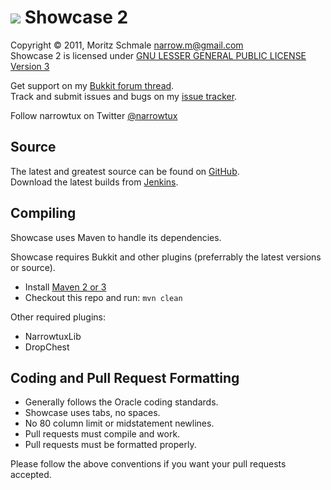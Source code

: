 ![][Project Logo]
Showcase 2
========

Copyright &copy; 2011, Moritz Schmale <narrow.m@gmail.com>  
Showcase 2 is licensed under [GNU LESSER GENERAL PUBLIC LICENSE Version 3][License]

Get support on my [Bukkit forum thread][Forum].  
Track and submit issues and bugs on my [issue tracker][Issues].  

Follow narrowtux on Twitter [@narrowtux][Twitter]

Source
------
The latest and greatest source can be found on [GitHub].  
Download the latest builds from [Jenkins].  

Compiling
---------
Showcase uses Maven to handle its dependencies.

Showcase requires Bukkit and other plugins (preferrably the latest versions or source).  
* Install [Maven 2 or 3](http://maven.apache.org/download.html)  
* Checkout this repo and run: `mvn clean`

Other required plugins:  
* NarrowtuxLib  
* DropChest

Coding and Pull Request Formatting
----------------------------------
* Generally follows the Oracle coding standards.
* Showcase uses tabs, no spaces.
* No 80 column limit or midstatement newlines.
* Pull requests must compile and work.
* Pull requests must be formatted properly.

Please follow the above conventions if you want your pull requests accepted.

[Project Logo]: http://www.gravatar.com/avatar/f110a5b8feacea25275521f4efd0d7f2?s=148
[License]: http://www.gnu.org/licenses/lgpl.html
[Forum]: http://forums.bukkit.org/threads/3835/
[GitHub]: https://github.com/narrowtux/Showcase2
[Jenkins]: http://ci.craftfire.com/job/Showcase2
[Issues]: https://github.com/narrowtux/Showcase2/issues
[Twitter]: http://twitter.com/narrowtux
